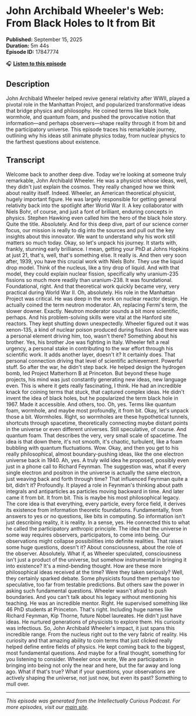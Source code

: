 # John Archibald Wheeler's Web: From Black Holes to It from Bit

**Published:** September 15, 2025  
**Duration:** 5m 44s  
**Episode ID:** 17847774

🎧 **[Listen to this episode](https://intellectuallycurious.buzzsprout.com/2529712/episodes/17847774-john-archibald-wheeler's-web-from-black-holes-to-it-from-bit)**

## Description

<p>John Archibald Wheeler helped revive general relativity after WWII, played a pivotal role in the Manhattan Project, and popularized transformative ideas that bridge physics and philosophy. He coined terms like black hole, wormhole, and quantum foam, and pushed the provocative notion that information—and perhaps observers—shape reality through it from bit and the participatory universe. This episode traces his remarkable journey, outlining why his ideas still animate physics today, from nuclear physics to the farthest questions about existence.</p>

## Transcript

Welcome back to another deep dive. Today we're looking at someone truly remarkable, John Archibald Wheeler. He was a physicist whose ideas, well, they didn't just explain the cosmos. They really changed how we think about reality itself. Indeed. Wheeler, an American theoretical physicist, hugely important figure. He was largely responsible for getting general relativity back into the spotlight after World War II. A key collaborator with Niels Bohr, of course, and just a font of brilliant, enduring concepts in physics. Stephen Hawking even called him the hero of the black hole story. Quite the title. Absolutely. And for this deep dive, part of our science corner focus, our mission is really to dig into the sources and pull out the key insights about this innovator. We want to understand why his work still matters so much today. Okay, so let's unpack his journey. It starts with, frankly, stunning early brilliance. I mean, getting your PhD at Johns Hopkins at just 21, that's, well, that's something else. It really is. And then very soon after, 1939, you have this crucial work with Niels Bohr. They use the liquid drop model. Think of the nucleus, like a tiny drop of liquid. And with that model, they could explain nuclear fission, specifically why uranium-235 fissions so much more readily than uranium-238. It was foundational. Foundational, right. And that theoretical work quickly became very, very practical during World War II. Oh, absolutely. His role in the Manhattan Project was critical. He was deep in the work on nuclear reactor design. He actually coined the term neutron moderator. Ah, replacing Fermi's term, the slower downer. Exactly. Neutron moderator sounds a bit more scientific, perhaps. And his problem-solving skills were vital at the Hanford site reactors. They kept shutting down unexpectedly. Wheeler figured out it was xenon-135, a kind of nuclear poison produced during fission. And there was a personal element driving him, too, wasn't there? Something about his brother. Yes, his brother Joe was fighting in Italy. Wheeler felt a real urgency, a personal stake in contributing to the war effort through his scientific work. It adds another layer, doesn't it? It certainly does. That personal connection driving that level of scientific achievement. Powerful stuff. So after the war, he didn't step back. He helped design the hydrogen bomb, led Project Matterhorn B at Princeton. But beyond these huge projects, his mind was just constantly generating new ideas, new language even. This is where it gets really fascinating, I think. He had an incredible knack for coining terms that stuck, that captured complex ideas. He didn't invent the idea of black holes, but he popularized the term black hole in 1967. Made it accessible. And others, too. Oh, yes. Terms like quantum foam, wormhole, and maybe most profoundly, it from bit. Okay, let's unpack those a bit. Wormholes. Right, so wormholes are these hypothetical tunnels, shortcuts through spacetime, theoretically connecting maybe distant points in the universe or even different universes. Still speculative, of course. And quantum foam. That describes the very, very small scale of spacetime. The idea is that down there, it's not smooth, it's chaotic, turbulent, like a foam bubbling with quantum fluctuations. Wow. Okay, and then you get to his really philosophical, almost boundary-pushing ideas, like the one electron universe back in 1940. Ah, yes. A truly wild idea he proposed, possibly even just in a phone call to Richard Feynman. The suggestion was, what if every single electron and positron in the universe is actually the same electron, just weaving back and forth through time? That influenced Feynman quite a bit, didn't it? Profoundly. It played a role in Feynman's thinking about path integrals and antiparticles as particles moving backward in time. And later came it from bit. It from bit. This is maybe his most philosophical legacy. The core idea is that everything, every particle, every force field, it derives its existence from information theoretic foundations. Fundamentally, from answers to yes or no questions, like bits in computing. So information isn't just describing reality, it is reality. In a sense, yes. He connected this to what he called the participatory anthropic principle. The idea that the universe in some way requires observers, participators, to come into being. Our observations might collapse possibilities into definite realities. That raises some huge questions, doesn't it? About consciousness, about the role of the observer. Absolutely. What if, as Wheeler speculated, consciousness isn't just a product of the universe, but somehow instrumental in bringing it into existence? It's a mind-bending thought. How are these more philosophical ideas received at the time? Were they taken seriously? Well, they certainly sparked debate. Some physicists found them perhaps too speculative, too far from testable predictions. But others saw the power in asking such fundamental questions. Wheeler wasn't afraid to push boundaries. And you can't talk about his legacy without mentioning his teaching. He was an incredible mentor. Right. He supervised something like 46 PhD students at Princeton. That's right. Including huge names like Richard Feynman, Kip Thorne, future Nobel laureates. He didn't just have ideas. He nurtured generations of physicists to explore them. His curiosity was infectious. So, John Archibald Wheeler's impact, it just spans this incredible range. From the nucleus right out to the very fabric of reality. His curiosity and that amazing ability to coin terms that just clicked really helped define entire fields of physics. He kept coming back to the biggest, most fundamental questions. And maybe for a final thought, something for you listening to consider. Wheeler once wrote, We are participators in bringing into being not only the near and here, but the far away and long ago. What if that's true? What if your questions, your observations are actively shaping the universe, not just now, but even its past? Something to mull over.

---
*This episode was generated from the Intellectually Curious Podcast. For more episodes, visit our [main site](https://intellectuallycurious.buzzsprout.com).*
